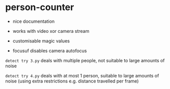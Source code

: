 # person-counter

 + nice documentation
 
 + works with video xor camera stream
 
 + customisable magic values
 
 + focusuf disables camera autofocus
 
`detect try 3.py` deals with multiple people, not suitable to large amounts of noise

`detect try 4.py` deals with at most 1 person, suitable to large amounts of noise (using extra restrictions e.g. distance travelled per frame)
